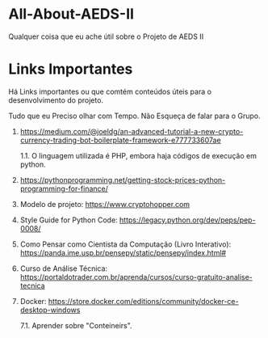 # All-About-AEDS-II
Qualquer coisa que eu ache útil sobre o Projeto de AEDS II

# Links Importantes
Há Links importantes ou que comtém conteúdos úteis para o desenvolvimento do projeto.

Tudo que eu Preciso olhar com Tempo. Não Esqueça de falar para o Grupo.
  
  1. https://medium.com/@joeldg/an-advanced-tutorial-a-new-crypto-currency-trading-bot-boilerplate-framework-e777733607ae
      
      1.1. O linguagem utilizada é PHP, embora haja códigos de execução em python.

  2. https://pythonprogramming.net/getting-stock-prices-python-programming-for-finance/
  
  3. Modelo de projeto: https://www.cryptohopper.com
  
  4. Style Guide for Python Code: https://legacy.python.org/dev/peps/pep-0008/
  
  5. Como Pensar como Cientista da Computação (Livro Interativo): https://panda.ime.usp.br/pensepy/static/pensepy/index.html#
  
  6. Curso de Análise Técnica: https://portaldotrader.com.br/aprenda/cursos/curso-gratuito-analise-tecnica
  
  7. Docker: https://store.docker.com/editions/community/docker-ce-desktop-windows
      
      7.1. Aprender sobre "Conteineirs".
